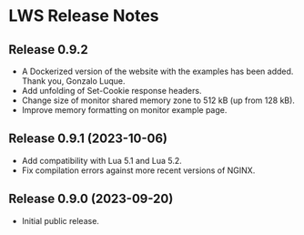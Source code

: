 # LWS Release Notes


## Release 0.9.2

- A Dockerized version of the website with the examples has been added. Thank you, Gonzalo Luque.
- Add unfolding of Set-Cookie response headers.
- Change size of monitor shared memory zone to 512 kB (up from 128 kB).
- Improve memory formatting on monitor example page.


## Release 0.9.1 (2023-10-06)

- Add compatibility with Lua 5.1 and Lua 5.2.
- Fix compilation errors against more recent versions of NGINX.


## Release 0.9.0 (2023-09-20)

- Initial public release.
